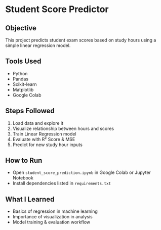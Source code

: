 # Student Score Predictor

## Objective
This project predicts student exam scores based on study hours using a simple linear regression model.

## Tools Used
- Python
- Pandas
- Scikit-learn
- Matplotlib
- Google Colab

## Steps Followed
1. Load data and explore it
2. Visualize relationship between hours and scores
3. Train Linear Regression model
4. Evaluate with R² Score & MSE
5. Predict for new study hour inputs

## How to Run
- Open `student_score_prediction.ipynb` in Google Colab or Jupyter Notebook
- Install dependencies listed in `requirements.txt`

##  What I Learned
- Basics of regression in machine learning
- Importance of visualization in analysis
- Model training & evaluation workflow
